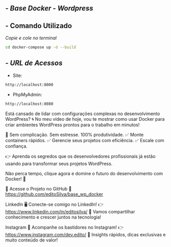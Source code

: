 ## - *Base Docker - Wordpress*

## - Comando Utilizado

*Copie e cole no terminal*

```sh
cd docker-compose up -d --build

```
## - *URL de Acessos*

- Site:

```sh
http://localhost:8000

```

- PhpMyAdmin:

```sh
http://localhost:8080

```

Está cansado de lidar com configurações complexas no desenvolvimento WordPress? 🌀
No meu vídeo de hoje, vou te mostrar como usar Docker para criar ambientes WordPress prontos para o trabalho em minutos!

🔧 Sem complicação. Sem estresse. 100% produtividade.
✅ Monte containers rápidos.
✅ Gerencie seus projetos com eficiência.
✅ Escale com confiança.

👉 Aprenda os segredos que os desenvolvedores profissionais já estão usando para transformar seus projetos WordPress.

Não perca tempo, clique agora e domine o futuro do desenvolvimento com Docker! 🌟

🌟 Acesse o Projeto no GitHub
🔗 https://github.com/editoSilva/base_wp_docker




LinkedIn
🖥️ Conecte-se comigo no LinkedIn!
👉 https://www.linkedin.com/in/editosilva/
🎯 Vamos compartilhar conhecimento e crescer juntos na tecnologia!

Instagram
📸 Acompanhe os bastidores no Instagram!
👉 https://www.instagram.com/dev.edito/
🎥 Insights rápidos, dicas exclusivas e muito conteúdo de valor!
